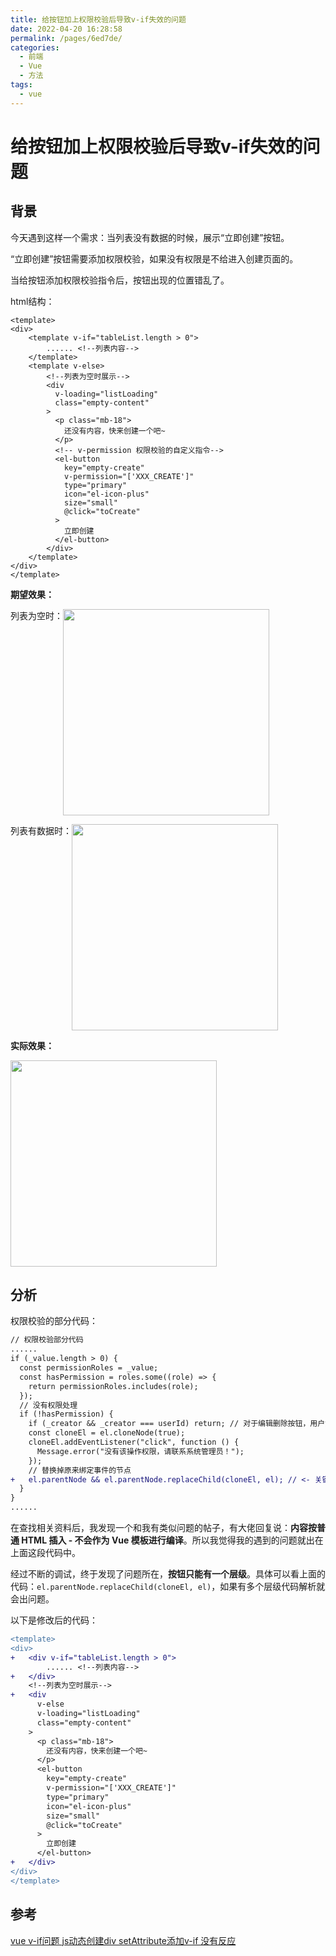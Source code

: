 ```yaml
---
title: 给按钮加上权限校验后导致v-if失效的问题
date: 2022-04-20 16:28:58
permalink: /pages/6ed7de/
categories:
  - 前端
  - Vue
  - 方法
tags:
  - vue
---
```

# 给按钮加上权限校验后导致v-if失效的问题

## 背景

今天遇到这样一个需求：当列表没有数据的时候，展示“立即创建”按钮。

“立即创建”按钮需要添加权限校验，如果没有权限是不给进入创建页面的。

当给按钮添加权限校验指令后，按钮出现的位置错乱了。

html结构：

```vue
<template>
<div>
    <template v-if="tableList.length > 0">
        ...... <!--列表内容-->
	</template>
	<template v-else>
		<!--列表为空时展示-->
        <div
          v-loading="listLoading"
          class="empty-content"
        >
          <p class="mb-18">
            还没有内容，快来创建一个吧~
          </p>
          <!-- v-permission 权限校验的自定义指令-->
          <el-button
            key="empty-create"
            v-permission="['XXX_CREATE']" 
            type="primary"
            icon="el-icon-plus"
            size="small"
            @click="toCreate"
          >
            立即创建
          </el-button>
        </div>
	</template>
</div>
</template>
```

**期望效果：**

<span style="vertical-align: top">列表为空时：</span><img src="/blog/images/103.png" width="330px" />

<span style="vertical-align: top">列表有数据时：</span><img src="/blog/images/104.png" width="330px" />

**实际效果：**

<img src="/blog/images/105.png" width="330px" />

## 分析

权限校验的部分代码：

```diff
// 权限校验部分代码
......
if (_value.length > 0) {
  const permissionRoles = _value;
  const hasPermission = roles.some((role) => {
    return permissionRoles.includes(role);
  });
  // 没有权限处理
  if (!hasPermission) {
    if (_creator && _creator === userId) return; // 对于编辑删除按钮，用户没有超级权限时，可以编辑自己创建的活动
    const cloneEl = el.cloneNode(true);
    cloneEl.addEventListener("click", function () {
      Message.error("没有该操作权限，请联系系统管理员！");
    });
    // 替换掉原来绑定事件的节点
+   el.parentNode && el.parentNode.replaceChild(cloneEl, el); // <- 关键就在这段代码
  }
}
......
```

在查找相关资料后，我发现一个和我有类似问题的帖子，有大佬回复说：**内容按普通 HTML 插入 - 不会作为 Vue 模板进行编译**。所以我觉得我的遇到的问题就出在上面这段代码中。

经过不断的调试，终于发现了问题所在，**按钮只能有一个层级**。具体可以看上面的代码：`el.parentNode.replaceChild(cloneEl, el)`，如果有多个层级代码解析就会出问题。

以下是修改后的代码：

```diff
<template>
<div>
+   <div v-if="tableList.length > 0">
        ...... <!--列表内容-->
+	</div>
    <!--列表为空时展示-->
+   <div
      v-else
      v-loading="listLoading"
      class="empty-content"
    >
      <p class="mb-18">
        还没有内容，快来创建一个吧~
      </p>
      <el-button
        key="empty-create"
        v-permission="['XXX_CREATE']"
        type="primary"
        icon="el-icon-plus"
        size="small"
        @click="toCreate"
      >
        立即创建
      </el-button>
+   </div>
</div>
</template>
```

## 参考

[vue v-if问题 js动态创建div setAttribute添加v-if 没有反应](https://segmentfault.com/q/1010000017182172)